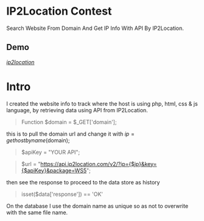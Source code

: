 # IP2Location Contest
Search Website From Domain And Get IP Info With API By IP2Location.

## Demo
*[ip2location](http://cusmedroid.is-best.net/ip2location/)*

# Intro
I created the website info to track where the host is using php, html, css & js language, by retrieving data using API from IP2Location.
> Function $domain = $_GET['domain'];

this is to pull the domain url and change it with $ip = gethostbyname($domain);
> $apiKey = "YOUR API";

> $url = "https://api.ip2location.com/v2/?ip={$ip}&key={$apiKey}&package=WS5";

then see the response to proceed to the data store as history
> isset($data['response']) == 'OK'

On the database I use the domain name as unique so as not to overwrite with the same file name.
